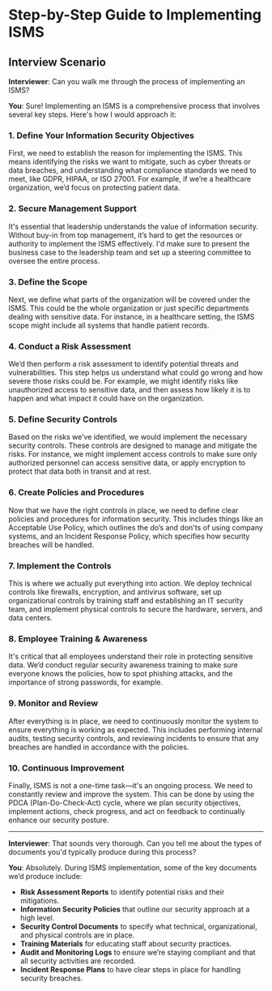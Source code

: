 # Step-by-Step Guide to Implementing ISMS

## Interview Scenario

**Interviewer**: Can you walk me through the process of implementing an ISMS?

**You**: Sure! Implementing an ISMS is a comprehensive process that involves several key steps. Here's how I would approach it:

### 1. Define Your Information Security Objectives
First, we need to establish the reason for implementing the ISMS. This means identifying the risks we want to mitigate, such as cyber threats or data breaches, and understanding what compliance standards we need to meet, like GDPR, HIPAA, or ISO 27001. For example, if we’re a healthcare organization, we’d focus on protecting patient data.

### 2. Secure Management Support
It's essential that leadership understands the value of information security. Without buy-in from top management, it’s hard to get the resources or authority to implement the ISMS effectively. I'd make sure to present the business case to the leadership team and set up a steering committee to oversee the entire process.

### 3. Define the Scope
Next, we define what parts of the organization will be covered under the ISMS. This could be the whole organization or just specific departments dealing with sensitive data. For instance, in a healthcare setting, the ISMS scope might include all systems that handle patient records.

### 4. Conduct a Risk Assessment
We’d then perform a risk assessment to identify potential threats and vulnerabilities. This step helps us understand what could go wrong and how severe those risks could be. For example, we might identify risks like unauthorized access to sensitive data, and then assess how likely it is to happen and what impact it could have on the organization.

### 5. Define Security Controls
Based on the risks we’ve identified, we would implement the necessary security controls. These controls are designed to manage and mitigate the risks. For instance, we might implement access controls to make sure only authorized personnel can access sensitive data, or apply encryption to protect that data both in transit and at rest.

### 6. Create Policies and Procedures
Now that we have the right controls in place, we need to define clear policies and procedures for information security. This includes things like an Acceptable Use Policy, which outlines the do’s and don'ts of using company systems, and an Incident Response Policy, which specifies how security breaches will be handled.

### 7. Implement the Controls
This is where we actually put everything into action. We deploy technical controls like firewalls, encryption, and antivirus software, set up organizational controls by training staff and establishing an IT security team, and implement physical controls to secure the hardware, servers, and data centers.

### 8. Employee Training & Awareness
It's critical that all employees understand their role in protecting sensitive data. We’d conduct regular security awareness training to make sure everyone knows the policies, how to spot phishing attacks, and the importance of strong passwords, for example.

### 9. Monitor and Review
After everything is in place, we need to continuously monitor the system to ensure everything is working as expected. This includes performing internal audits, testing security controls, and reviewing incidents to ensure that any breaches are handled in accordance with the policies.

### 10. Continuous Improvement
Finally, ISMS is not a one-time task—it's an ongoing process. We need to constantly review and improve the system. This can be done by using the PDCA (Plan-Do-Check-Act) cycle, where we plan security objectives, implement actions, check progress, and act on feedback to continually enhance our security posture.

---

**Interviewer**: That sounds very thorough. Can you tell me about the types of documents you'd typically produce during this process?

**You**: Absolutely. During ISMS implementation, some of the key documents we’d produce include:

- **Risk Assessment Reports** to identify potential risks and their mitigations.
- **Information Security Policies** that outline our security approach at a high level.
- **Security Control Documents** to specify what technical, organizational, and physical controls are in place.
- **Training Materials** for educating staff about security practices.
- **Audit and Monitoring Logs** to ensure we’re staying compliant and that all security activities are recorded.
- **Incident Response Plans** to have clear steps in place for handling security breaches.
